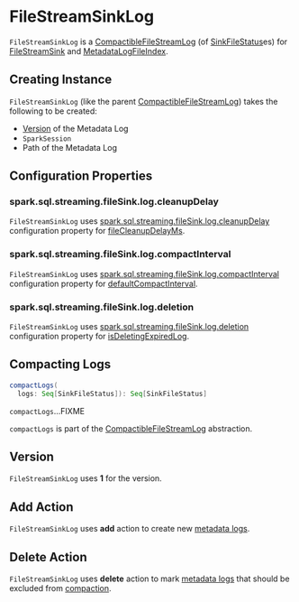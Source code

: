 # FileStreamSinkLog

`FileStreamSinkLog` is a [CompactibleFileStreamLog](CompactibleFileStreamLog.md) (of [SinkFileStatus](SinkFileStatus.md)es) for [FileStreamSink](FileStreamSink.md#fileLog) and [MetadataLogFileIndex](MetadataLogFileIndex.md#metadataLog).

## Creating Instance

`FileStreamSinkLog` (like the parent [CompactibleFileStreamLog](CompactibleFileStreamLog.md)) takes the following to be created:

* <span id="metadataLogVersion"> [Version](#Version) of the Metadata Log
* <span id="sparkSession"> `SparkSession`
* <span id="path"> Path of the Metadata Log

## Configuration Properties

### <span id="fileCleanupDelayMs"><span id="fileSinkLogCleanupDelay"> spark.sql.streaming.fileSink.log.cleanupDelay

`FileStreamSinkLog` uses [spark.sql.streaming.fileSink.log.cleanupDelay](../../spark-sql-streaming-properties.md#spark.sql.streaming.fileSink.log.cleanupDelay) configuration property for [fileCleanupDelayMs](CompactibleFileStreamLog.md#fileCleanupDelayMs).

### <span id="defaultCompactInterval"><span id="fileSinkLogDeletion"> spark.sql.streaming.fileSink.log.compactInterval

`FileStreamSinkLog` uses [spark.sql.streaming.fileSink.log.compactInterval](../../spark-sql-streaming-properties.md#spark.sql.streaming.fileSink.log.compactInterval) configuration property for [defaultCompactInterval](CompactibleFileStreamLog.md#defaultCompactInterval).

### <span id="isDeletingExpiredLog"><span id="fileSinkLogDeletion"> spark.sql.streaming.fileSink.log.deletion

`FileStreamSinkLog` uses [spark.sql.streaming.fileSink.log.deletion](../../spark-sql-streaming-properties.md#spark.sql.streaming.fileSink.log.deletion) configuration property for [isDeletingExpiredLog](CompactibleFileStreamLog.md#isDeletingExpiredLog).

## <span id="compactLogs"> Compacting Logs

```scala
compactLogs(
  logs: Seq[SinkFileStatus]): Seq[SinkFileStatus]
```

`compactLogs`...FIXME

`compactLogs` is part of the [CompactibleFileStreamLog](CompactibleFileStreamLog.md#compactLogs) abstraction.

## <span id="VERSION"> Version

`FileStreamSinkLog` uses **1** for the version.

## <span id="ADD_ACTION"> Add Action

`FileStreamSinkLog` uses **add** action to create new [metadata logs](SinkFileStatus.md).

## <span id="DELETE_ACTION"> Delete Action

`FileStreamSinkLog` uses **delete** action to mark [metadata logs](SinkFileStatus.md) that should be excluded from [compaction](#compactLogs).
